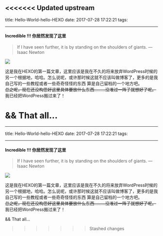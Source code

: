 <<<<<<< Updated upstream
---
title: Hello-World-hello-HEXO
date: 2017-07-28 17:22:21
tags:

---
#### Incredible !!!  你居然发现了这里
>If I have seen further, it is by standing on the shoulders of giants.
>—Isaac Newton

![](https://i.loli.net/2019/03/25/5c98afbd6bb66.jpg)


这是我在HEXO的第一篇文章，这里应该是我在不久的将来放弃WordPress时候的另一个根据地，哈哈。怎么说呢，或许那时候这就不应该叫做博客了，更多的是我自己写的一些教程或者一些奇奇怪怪的东西 算是自己留档的一个地方吧。
<br>
~~总之呢，现在还没构思好这里具体要放什么东西………没准过一阵子就想好了呢。~~
<br>
我已经把WordPress搬过来了！
<br>


&&
That all...
=======
---
title: Hello-World-hello-HEXO
date: 2017-07-28 17:22:21
tags:

---
#### Incredible !!!  你居然发现了这里
>If I have seen further, it is by standing on the shoulders of giants.
>—Isaac Newton

![](https://i.loli.net/2019/03/25/5c98afbd6bb66.jpg)


这是我在HEXO的第一篇文章，这里应该是我在不久的将来放弃WordPress时候的另一个根据地，哈哈。怎么说呢，或许那时候这就不应该叫做博客了，更多的是我自己写的一些教程或者一些奇奇怪怪的东西 算是自己留档的一个地方吧。
<br>
~~总之呢，现在还没构思好这里具体要放什么东西………没准过一阵子就想好了呢。~~
<br>
我已经把WordPress搬过来了！
<br>


&&
That all...
>>>>>>> Stashed changes
